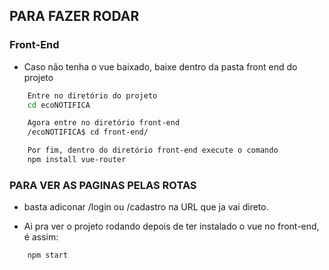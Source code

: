 ## PARA FAZER RODAR

### Front-End

- Caso não tenha o vue baixado, baixe dentro da pasta front end do projeto
```bash
    Entre no diretório do projeto
    cd ecoNOTIFICA

    Agora entre no diretório front-end
    /ecoNOTIFICA$ cd front-end/

    Por fim, dentro do diretório front-end execute o comando
    npm install vue-router
```

### PARA VER AS PAGINAS PELAS ROTAS
- basta adiconar /login ou /cadastro na URL que ja vai direto.

- Ai pra ver o projeto rodando depois de ter instalado o vue no front-end, é assim:
```bash
    npm start
```
